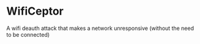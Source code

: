 # WifiCeptor
A wifi deauth attack that makes a network unresponsive (without the need to be connected)
